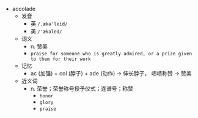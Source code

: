 - accolade
  - 发音
    - 英 `/ˌækə'leid/`
    - 美 `/'ækəled/`
  - 词义
    - n. 赞美
    - `praise for someone who is greatly admired, or a prize given to them for their work`
  - 记忆
    - ac (加强) + col (脖子) + ade (动作) → 伸长脖子， 啧啧称赞 → 赞美
  - 近义词
    - n. 荣誉；荣誉称号授予仪式；连谱号；称赞
      - `honor`
      - `glory`
      - `praise`
